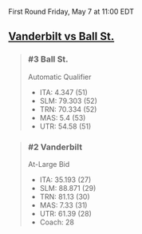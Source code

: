 First Round
Friday, May 7 at 11:00 EDT
## [Vanderbilt vs Ball St.](https://www.ncaa.com/game/5833676) 

> ### #3 Ball St.  
> Automatic Qualifier  
> - ITA: 4.347 (51)  
> - SLM: 79.303 (52)  
> - TRN: 70.334 (52)  
> - MAS: 5.4 (53)  
> - UTR: 54.58 (51)  

> ### #2 Vanderbilt  
> At-Large Bid  
> - ITA: 35.193 (27)  
> - SLM: 88.871 (29)  
> - TRN: 81.13 (30)  
> - MAS: 7.33 (31)  
> - UTR: 61.39 (28)  
> - Coach: 28  
